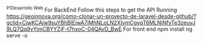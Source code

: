 <sup>P1Desarrollo Web</sup>
For BackEnd Follow this steps to get the API Running
https://geoinnova.org/como-clonar-un-proyecto-de-laravel-desde-github/?gclid=CjwKCAjw9suYBhBIEiwA7iMhNLoLN2XIymCgyqT6MLNiNfyTe3zeuyJ9LQ7Qq9vYimCBYYZjF-t7hxoC-04QAvD_BwE
For front end 
npm install 
ng serve -o
